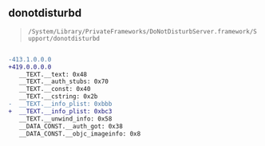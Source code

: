 ## donotdisturbd

> `/System/Library/PrivateFrameworks/DoNotDisturbServer.framework/Support/donotdisturbd`

```diff

-413.1.0.0.0
+419.0.0.0.0
   __TEXT.__text: 0x48
   __TEXT.__auth_stubs: 0x70
   __TEXT.__const: 0x40
   __TEXT.__cstring: 0x2b
-  __TEXT.__info_plist: 0xbbb
+  __TEXT.__info_plist: 0xbc3
   __TEXT.__unwind_info: 0x58
   __DATA_CONST.__auth_got: 0x38
   __DATA_CONST.__objc_imageinfo: 0x8

```
